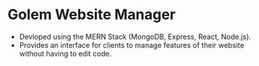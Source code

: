 # Golem Website Manager
- Devloped using the MERN Stack (MongoDB, Express, React, Node.js).
- Provides an interface for clients to manage features of their website without having to edit code.
